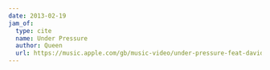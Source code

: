 ```yaml
---
date: 2013-02-19
jam_of:
  type: cite
  name: Under Pressure
  author: Queen
  url: https://music.apple.com/gb/music-video/under-pressure-feat-david-bowie-closed-captioned/1441458029
---
```

